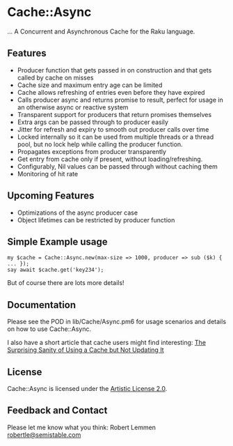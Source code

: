 # Cache::Async

... A Concurrent and Asynchronous Cache for the Raku language.

## Features

* Producer function that gets passed in on construction and that gets called by
  cache on misses
* Cache size and maximum entry age can be limited
* Cache allows refreshing of entries even before they have expired
* Calls producer async and returns promise to result, perfect for usage in an
  otherwise async or reactive system
* Transparent support for producers that return promises themselves
* Extra args can be passed through to producer easily
* Jitter for refresh and expiry to smooth out producer calls over time
* Locked internally so it can be used from multiple threads or a thread pool,
  but no lock help while calling the producer function.
* Propagates exceptions from producer transparently
* Get entry from cache only if present, without loading/refreshing.
* Configurably, Nil values can be passed through without caching them
* Monitoring of hit rate 

## Upcoming Features

* Optimizations of the async producer case
* Object lifetimes can be restricted by producer function

## Simple Example usage

    my $cache = Cache::Async.new(max-size => 1000, producer => sub ($k) { ... });
    say await $cache.get('key234');

But of course there are lots more details!

## Documentation

Please see the POD in lib/Cache/Async.pm6 for usage scenarios and details on how to use Cache::Async.

I also have a short article that cache users might find interesting:
[The Surprising Sanity of Using a Cache but Not Updating It](https://github.com/robertlemmen/cache-weirdness/blob/master/weirdness1.md)

## License

Cache::Async is licensed under the [Artistic License 2.0](https://opensource.org/licenses/Artistic-2.0).

## Feedback and Contact

Please let me know what you think: Robert Lemmen <robertle@semistable.com>

